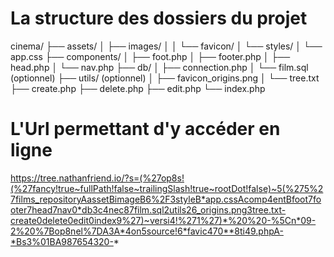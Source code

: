 # La structure des dossiers du projet

cinema/
├── assets/
│   ├── images/
│   │   └── favicon/
│   └── styles/
│       └── app.css
├── components/
│   ├── foot.php
│   ├── footer.php
│   ├── head.php
│   └── nav.php
├── db/
│   ├── connection.php
│   └── film.sql (optionnel)
├── utils/ (optionnel)
│   ├── favicon_origins.png
│   └── tree.txt
├── create.php
├── delete.php
├── edit.php
└── index.php

# L'Url permettant d'y accéder en ligne

https://tree.nathanfriend.io/?s=(%27op8s!(%27fancy!true~fullPath!false~trailingSlash!true~rootDot!false)~5(%275%27films_repositoryAassetBimageB6%2F3styleB*app.cssAcomp4entBfoot7footer7head7nav0*db3c4nec87film.sql2utils26_origins.png3tree.txt-create0delete0edit0index9%27)~versi4!%271%27)*%20%20-%5Cn*09-2%20%7Bop8nel%7DA3A*4on5source!6*favic470**8ti49.phpA-*Bs3%01BA987654320-*